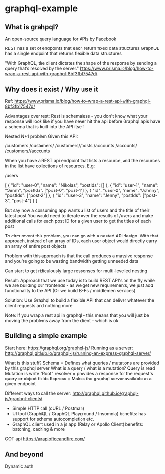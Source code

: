 # graphql-example

## What is grahpql?

An open-source query language for APIs by Facebook

REST has a set of endpoints that each return fixed data structures
GraphQL has a single endpoint that returns flexible data structures

"With GraphQL, the client dictates the shape of the response by sending a query that’s resolved by the server."
https://www.prisma.io/blog/how-to-wrap-a-rest-api-with-graphql-8bf3fb17547d/

## Why does it exist / Why use it

Ref: https://www.prisma.io/blog/how-to-wrap-a-rest-api-with-graphql-8bf3fb17547d/

Advantages over rest:
Rest is schemaless - you don't know what your response will look like if you have never hit the api before
Graphql apis have a schema that is built into the API itself

Nested N+1 problem
Given this API:

/customers
/customers/<id>
/customers/<id>/posts
/accounts
/accounts/<id>
/customers/<id>/accounts

When you have a REST api endpoint that lists a resource, and the resources in the list have collections of resources. E.g:

/users

[
  {
    "id": "user-0",
    "name": "Nikolas",
    "postIds": []
  },
  {
    "id": "user-1",
    "name": "Sarah",
    "postIds": ["post-0", "post-1"]
  },
  {
    "id": "user-2",
    "name": "Johnny",
    "postIds": ["post-2"]
  },
  {
    "id": "user-3",
    "name": "Jenny",
    "postIds": ["post-3", "post-4"]
  }
]

But say now a consuming app wants a list of users and the title of their latest post
You would need to iterate over the results of /users and make additional calls for each post ID for a given user to get the titles of each post

To circumvent this problem, you can go with a nested API design. With that approach, instead of an array of IDs, each user object would directly carry an array of entire post objects

Problem with this approach is that the call produces a massive response and you're going to be wasting bandwidth getting unneeded data

Can start to get ridiculously large responses for multi-levelled nesting

Result: Approach that we use today is to build REST API's on the fly while we are building our frontends - as we get new requirements, we just add functionality to the API
(Or we build BFFs / middlemen services)

Solution: Use Graphql to build a flexible API that can deliver whatever the client requests and nothing more

Note: If you wrap a rest api in graphql - this means that you will just be moving the problems away from the client - which is ok

## Building a simple example

Start here: https://graphql.org/graphql-js/
Running as a server: http://graphql.github.io/graphql-js/running-an-express-graphql-server/

What is this stuff?
  Schema = Defines what queries / mutations are provided by this graphql server
    What is a query / what is a mutation?
      Query is read
      Mutation is write
  "Root" resolver = provides a response for the request's query or object fields
  Express = Makes the graphql server available at a given endpoint

Different ways to call the server: http://graphql.github.io/graphql-js/graphql-clients/
  * Simple HTTP call (cURL / Postman)
  * UI tool (GraphiQL / GraphQL Playground / Insomnia)
      benefits: has support for schema autocompletion etc.
  * GraphQL client used in a js app (Relay or Apollo Client)
      benefits: batching, caching & more

GOT api
https://anapioficeandfire.com/

## And beyond

Dynamic auth
